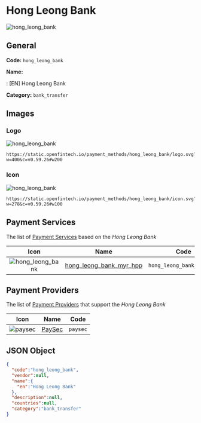 
# Hong Leong Bank 
![hong_leong_bank](https://static.openfintech.io/payment_methods/hong_leong_bank/logo.svg?w=400&c=v0.59.26#w200)  

## General 
**Code:** `hong_leong_bank` 
 
**Name:** 
 
:	[EN] Hong Leong Bank 
 
**Category:** `bank_transfer` 
 

## Images 

### Logo 
![hong_leong_bank](https://static.openfintech.io/payment_methods/hong_leong_bank/logo.svg?w=400&c=v0.59.26#w200)  

```
https://static.openfintech.io/payment_methods/hong_leong_bank/logo.svg?w=400&c=v0.59.26#w200
```  

### Icon 
![hong_leong_bank](https://static.openfintech.io/payment_methods/hong_leong_bank/icon.svg?w=278&c=v0.59.26#w100)  

```
https://static.openfintech.io/payment_methods/hong_leong_bank/icon.svg?w=278&c=v0.59.26#w100
```  

## Payment Services 
 
The list of [Payment Services](/payment-services/) based on the _Hong Leong Bank_ 

|Icon|Name|Code| 
|:---:|:---:|:---:| 
|![hong_leong_bank](https://static.openfintech.io/payment_methods/hong_leong_bank/icon.svg?w=278&c=v0.59.26#w100) |[hong_leong_bank_myr_hpp](/payment-services/hong_leong_bank_myr_hpp/)|`hong_leong_bank_myr_hpp`| 
 

## Payment Providers 
 
The list of [Payment Providers](/payment-providers/) that support the _Hong Leong Bank_ 

|Icon|Name|Code| 
|:---:|:---:|:---:| 
|![paysec](https://static.openfintech.io/payment_providers/paysec/icon.svg?w=278&c=v0.59.26#w100) |[PaySec](/payment-providers/paysec/)|`paysec`| 
 

## JSON Object 

```json
{
  "code":"hong_leong_bank",
  "vendor":null,
  "name":{
    "en":"Hong Leong Bank"
  },
  "description":null,
  "countries":null,
  "category":"bank_transfer"
}
```  
